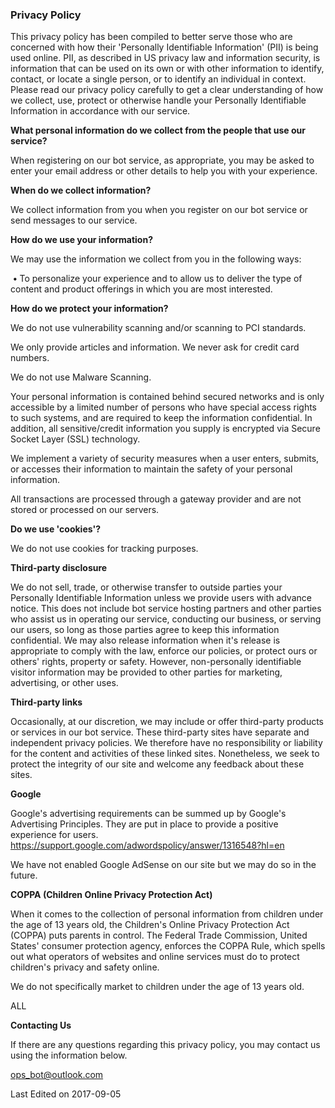 ### Privacy Policy

This privacy policy has been compiled to better serve those who are concerned with how their 'Personally Identifiable Information' (PII) is being used online. PII, as described in US privacy law and information security, is information that can be used on its own or with other information to identify, contact, or locate a single person, or to identify an individual in context. Please read our privacy policy carefully to get a clear understanding of how we collect, use, protect or otherwise handle your Personally Identifiable Information in accordance with our service.

**What personal information do we collect from the people that use our service?**

When registering on our bot service, as appropriate, you may be asked to enter your email address or other details to help you with your experience.

**When do we collect information?**

We collect information from you when you register on our bot service or send messages to our service.

**How do we use your information?**

We may use the information we collect from you in the following ways:

​      **•** To personalize your experience and to allow us to deliver the type of content and product offerings in which you are most interested.

**How do we protect your information?**

We do not use vulnerability scanning and/or scanning to PCI standards.

We only provide articles and information. We never ask for credit card numbers.

We do not use Malware Scanning.

Your personal information is contained behind secured networks and is only accessible by a limited number of persons who have special access rights to such systems, and are required to keep the information confidential. In addition, all sensitive/credit information you supply is encrypted via Secure Socket Layer (SSL) technology.

We implement a variety of security measures when a user enters, submits, or accesses their information to maintain the safety of your personal information.

All transactions are processed through a gateway provider and are not stored or processed on our servers.

**Do we use 'cookies'?**

We do not use cookies for tracking purposes.

**Third-party disclosure**

We do not sell, trade, or otherwise transfer to outside parties your Personally Identifiable Information unless we provide users with advance notice. This does not include bot service hosting partners and other parties who assist us in operating our service, conducting our business, or serving our users, so long as those parties agree to keep this information confidential. We may also release information when it's release is appropriate to comply with the law, enforce our policies, or protect ours or others' rights, property or safety. 
However, non-personally identifiable visitor information may be provided to other parties for marketing, advertising, or other uses.

**Third-party links**

Occasionally, at our discretion, we may include or offer third-party products or services in our bot service. These third-party sites have separate and independent privacy policies. We therefore have no responsibility or liability for the content and activities of these linked sites. Nonetheless, we seek to protect the integrity of our site and welcome any feedback about these sites.

**Google**

Google's advertising requirements can be summed up by Google's Advertising Principles. They are put in place to provide a positive experience for users. https://support.google.com/adwordspolicy/answer/1316548?hl=en 

We have not enabled Google AdSense on our site but we may do so in the future.

**COPPA (Children Online Privacy Protection Act)**

When it comes to the collection of personal information from children under the age of 13 years old, the Children's Online Privacy Protection Act (COPPA) puts parents in control. The Federal Trade Commission, United States' consumer protection agency, enforces the COPPA Rule, which spells out what operators of websites and online services must do to protect children's privacy and safety online.

We do not specifically market to children under the age of 13 years old.

 

ALL

 

**Contacting Us**

If there are any questions regarding this privacy policy, you may contact us using the information below.

ops_bot@outlook.com

Last Edited on 2017-09-05